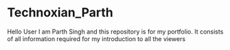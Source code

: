 # Technoxian_Parth
Hello User I am Parth Singh and this repository is for my portfolio.
It consists of all information required for my introduction to all the viewers
